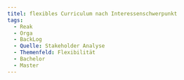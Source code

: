 ```yaml
---
titel: flexibles Curriculum nach Interessenschwerpunkt
tags:
  - Reak
  - Orga
  - BackLog
  - Quelle: Stakeholder Analyse
  - Themenfeld: Flexibilität
  - Bachelor
  - Master
---
```

